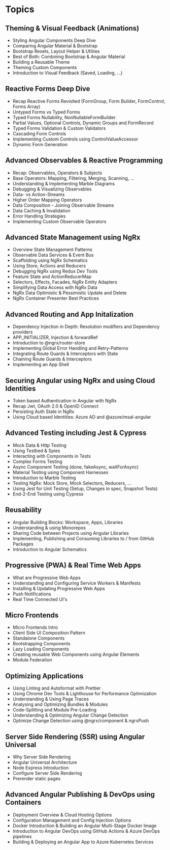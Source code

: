 # Topics

## Theming & Visual Feedback (Animations)

- Styling Angular Components Deep Dive
- Comparing Angular Material & Bootstrap
- Bootstrap Resets, Layout Helper & Utiliies
- Best of Both: Combining Bootstrap & Angular Material
- Building a Reusable Theme
- Theming Custom Components
- Introduction to Visual Feedback (Saved, Loading, ...)

## Reactive Forms Deep Dive

- Recap Reactive Forms Revisited (FormGroup, Form Builder, FormControl, Forms Array)
- Untyped Forms vs Typed Forms 
- Typed Forms Nullability, NonNullableFormBuilder
- Partial Values, Optional Controls, Dynamic Groups and FormRecord
- Typed Forms Validation & Custom Validators
- Cascading Form Controls
- Implementing Custom Controls using ControlValueAccessor
- Dynamic Form Generation

## Advanced Observables & Reactive Programming

- Recap: Observables, Operators & Subjects
- Base Operators: Mapping, Filtering, Merging, Scanning, ...
- Understanding & Implementing Marble Diagrams
- Debugging & Visualizing Observables
- Data- vs Action-Streams
- Higher Order Mapping Operators
- Data Composition - Joining Observable Streams
- Data Caching & Invalidation
- Error Handling Strategies
- Implementing Custom Observable Operators

## Advanced State Management using NgRx

- Overview State Management Patterns
- Observable Data Services & Event Bus
- Scaffolding using NgRx Schematics
- Using Store, Actions and Reducers
- Debugging NgRx using Redux Dev Tools
- Feature State and ActionReducerMap
- Selectors, Effects, Facades, NgRx Entity Adapters
- Simplifying Data Access with NgRx Data
- NgRx Data Optimistic & Pessimistic Update and Delete
- NgRx Container Presenter Best Practices

## Advanced Routing and App Initalization

- Dependency Injection in Depth: Resolution modifiers and Dependency providers
- APP_INITIALIZER, Injection & forwardRef
- Introduction to @ngrx/router-store
- Implementing Global Error Handling and Retry-Patterns
- Integrating Route Guards & Interceptors with State
- Chaining Route Guards & Interceptors
- Implementing an App Shell

## Securing Angular using NgRx and using Cloud Identities

- Token based Authentication in Angular with NgRx
- Recap Jwt, OAuth 2.0 & OpenID Connect
- Persisting Auth State in NgRx
- Using Cloud based Identities: Azure AD and @azure/msal-angular

## Advanced Testing including Jest & Cypress

- Mock Data & Http Testing
- Using Testbed & Spies
- Interacting with Components in Tests
- Complex Forms Testing
- Async Component Testing (done, fakeAsync, waitForAsync)
- Material Testing using Component Harnesses
- Introduction to Marble Testing
- Testing NgRx: Mock Store, Mock Selectors, Reducers, ...
- Using Jest for Unit Testing (Setup, Changes in spec, Snapshot Tests)
- End-2-End Testing using Cypress

## Reusability

- Angular Building Blocks: Workspace, Apps, Libraries
- Understanding & using Monorepos
- Sharing Code between Projects using Angular Libraries
- Implementing, Publishing and Consuming Libraries to / from GitHub Packages
- Introduction to Angular Schematics

## Progressive (PWA) & Real Time Web Apps

- What are Progressive Web Apps
- Understanding and Configuring Service Workers & Manifests
- Installing & Updating Progressive Web Apps
- Push Notifications
- Real Time Connected UI's

## Micro Frontends

- Micro Frontends Intro
- Client Side UI Composition Pattern
- Standalone Components
- Bootstrapping Components
- Lazy Loading Components
- Creating reusable Web Components using Angular Elements
- Module Federation

## Optimizing Applications

- Using Linting and Autoformat with Prettier
- Using Chrome Dev Tools & Lighthouse for Performance Optimization
- Understanding & Using Page Traces
- Analysing and Optimizing Bundles & Modules
- Code-Splitting and Module Pre-Loading
- Understanding & Optimizing Angular Change Detection
- Optimize Change Detection using @ngrx/component & ngrxPush

## Server Side Rendering (SSR) using Angular Universal

- Why Server Side Rendering
- Angular Universal Architecture
- Node Express Introduction
- Configure Server Side Rendering
- Prerender static pages

## Advanced Angular Publishing & DevOps using Containers

- Deployment Overview & Cloud Hosting Options
- Configuration Management and Config Injection Options
- Docker Introduction & Building an Angular Multi-Stage Docker Image
- Introduction to Angular DevOps using GitHub Actions & Azure DevOps pipelines
- Building & Deploying an Angular App to Azure Kubernetes Services